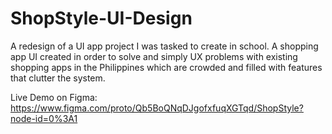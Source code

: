 # ShopStyle-UI-Design
A redesign of a UI app project I was tasked to create in school. 
A shopping app UI created in order to solve and simply UX problems with existing shopping apps in the Philippines which are crowded and filled with features that clutter the system.

Live Demo on Figma:
https://www.figma.com/proto/Qb5BoQNqDJgofxfuqXGTqd/ShopStyle?node-id=0%3A1
